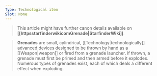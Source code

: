 ```yaml
---
Type: Technological item
Slot: None
---
```






> This article might have further canon details available on **[[httpsstarfinderwikicomGrenade|StarfinderWiki]]**.


> **Grenades** are small, cylindrical, [[Technology|technologically]] advanced devices designed to be thrown by hand as a [[Weapon|weapon]] or fired from a grenade launcher. If thrown, a grenade must first be primed and then armed before it explodes. Numerous types of grenades exist, each of which deals a different effect when exploding.







